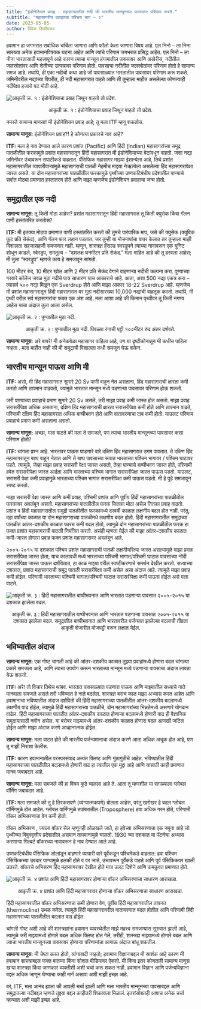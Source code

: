 ```yaml
---
title: "इंडोनेशियन प्रवाह : महासागरातील नदी जी भारतीय मान्सूनच्या पावसावर परिणाम करते."
subtitle: "महासागरीय प्रवाहाांचा परिचय भाग – २"
date: 2023-05-05
author: विवेक शिळीमकर
---
```

हवामान हा जगभरात सर्वाधिक चर्चिला जाणारा आणि फॉलो केला जाणारा विषय आहे. एल निनो – ला निना सारख्या अनेक हवामानविषयक घटना आहेत आणि त्यांचे परिणाम जगभरात प्रसिद्ध आहेत. एल निनो – ला नीना भारतासाठी महत्त्वपूर्ण आहे कारण त्याचा मान्सून हंगामातील पावसावर आणि अखेरीस, नदीतील जलस्रोतांवर आणि शेतीच्या उत्पन्नावर परिणाम होतो. पावसाचा नदीतील जलस्रोतांवर परिणाम होतो हे सामान्य समज आहे. तथापि, ही एका नदीची कथा आहे जी पावसाळ्यात भारतातील पावसावर परिणाम करू शकते. जमिनीवरील नद्यांच्या विपरीत, ही नदी महासागरात वाहते आणि ती तुम्हाला माहीत असलेल्या कोणत्याही नदीपेक्षा हजारो पट मोठी आहे.

![आकृती क्र. १ : इंडोनेशियाचा प्रवाह जिथून वाहतो तो प्रदेश.](https://raw.githubusercontent.com/vivek-shilimkar/science-interpreter/main/_images/article-2/image1.png)

<p style="text-align:center;"> 
आकृती क्र. १ : इंडोनेशियाचा प्रवाह जिथून वाहतो तो प्रदेश.
</p>

नमस्ते सामान्य माणसा! मी इंडोनेशियन प्रवाह आहे; तु मला ITF म्हणू शकतोस.

__सामान्य माणूस:__ इंडोनेशियन प्रवाह?! हे कोणत्या प्रकारचे नाव आहे?

__ITF:__ मला हे नाव देण्यात आले कारण प्रशांत (Pacific) आणि हिंदी (Indian) महासागरांच्या समुद्र पातळीतील फरकामुळे प्रशांत महासागरातून हिंदी महासागरात मी इंडोनेशियाच्या बेटांमधून वाहतो. जशा नद्या जमिनीवर उंचावरून सपाटीकडे वाहतात. पॅसिफिक महासागर माझ्या ईशान्येला आहे, तिथे प्रशांत महासागरातील व्यापारीवाऱ्यांमुळे महासागराची पातळी नेहमीच माझ्या नेऋत्येला असलेल्या हिंद महासागरापेक्षा जास्त असते. या दोन महासागरांच्या पातळीतील फरकामुळे पृथ्वीच्या उष्णकटिबंधीय प्रदेशातील पाण्याचे सर्वात मोठ्या प्रमाणात हस्तांतरण होते आणि माझा म्हणजेच इंडोनेशियन प्रवाहाचा जन्म होतो.

## समुद्रातील एक नदी 
__सामान्य माणूस:__ तू किती मोठा आहेस? प्रशांत महासागरातून हिंदी महासागरात तू किती क्युसेक किंवा गॅलन पाणी हस्तांतरित करतोस?

__ITF:__ मी इतक्या मोठ्या प्रमाणात पाणी हस्तांतरित करतो की तुमचे पारंपारिक माप, जसे की क्युसेक (क्यूबिक फूट प्रति सेकंद), आणि गॅलन फार लहान पडतात. जर तुम्ही या मोजमापांचा वापर केलात तर तुम्हाला माझी विशालता सहजासहजी समजणार नाही. म्हणून, शास्त्रज्ञ हॅराल्ड स्वरड्रूपने त्याच्या नावावरून एक युनिट शोधून काढले, स्वेरड्रप, समतुल्य – “दशलक्ष घनमीटर प्रति सेकंद.” मला माहित आहे की तू हरवला आहेस; मी तुला  “स्वरड्रूप” म्हणजे काय हे समजावून सांगतो.

100 मीटर रुंद, 10 मीटर खोल आणि 2 मीटर प्रति सेकंद वेगाने वाहणाऱ्या नदीची कल्पना करा. पुण्याच्या गरवारे कॉलेज जवळ मुठा नदीचे पात्र साधारण याच आकाराचे आहे. आता, अशा 500 नद्या एकत्र करा – त्यासर्व ५०० नद्या मिळून एक Sverdrup होते आणि माझा आकार 18-22 Sverdrup आहे. म्हणजेच मी प्रशांत महासागरातून हिंदी महासागरात वर मुठा नदीसारख्या 10,000 नद्यांची वाहतूक करतो. तथापि, मी पृथ्वी वरील सर्व महासागरांचा फक्त एक अंश आहे. मला आशा आहे की किमान पृथ्वीवर तू किती नगण्य आहेस याचा अंदाज तुला आला असेल.

![आकृती क्र. २ : पुण्यातील मुठा नदी.](https://raw.githubusercontent.com/vivek-shilimkar/science-interpreter/main/_images/article-2/image2.png)

<p style="text-align:center;"> 
आकृती क्र. २ : पुण्यातील मुठा नदी. पिवळ्या रंगाची पट्टी १००मीटर रुंद अंतर दर्शवते.
</p>

__सामान्य माणूस:__ अरे बापरे! मी अनेकवेळा महासागर पाहिला आहे, पण या दृष्टीकोनातून मी कधीच पाहिला नव्हता . मला माहीत नाही की मी समुद्राची विशालता कधी समजून घेऊ शकेन.

## भारतीय मान्सून पाऊस आणि मी

__ITF:__ असो, मी हिंद महासागरात सुमारे 20 Sv पाणी वाहून नेत असताना, हिंद महासागराची क्षारता कमी करतो आणि तापमान वाढवतो, ज्यामुळे भारतात मान्सून मध्ये पडणाऱ्या पावसावर परिणाम होऊ शकतो.

जरी पाण्याच्या प्रवाहाचे प्रमाण सुमारे 20 Sv असले, तरी माझा प्रवाह कमी जास्त होत असतो. माझा प्रवाह सरासरीपेक्षा अधिक असताना, दक्षिण हिंद महासागराची क्षारता सरासरीपेक्षा कमी  होते आणि तापमान वाढते, परिणामी दक्षिण हिंद महासागरात अधिक बाष्पीभवन होते आणि वातावरणाचा दाब कमी होतो. याउलट परिणाम प्रवाहाचे प्रमाण कमी असताना  असतो.

__सामान्य माणूस:__ अच्छा, मला वाटते की मला ते समजले, पण त्याचा भारतीय मान्सूनच्या पावसावर कसा परिणाम होतो?

__ITF:__ चांगला प्रश्न आहे. भारतावर पाऊस पाडणारे वारे दक्षिण हिंद महासागरात उगम पावतात. ते दक्षिण हिंद महासागरातून बाष्प वाहून नेतात आणि ते बाष्प पावसाच्या रूपात भारताच्या पश्चिम भागावर / पश्चिम घाटावर पडते. त्यामुळे, जेव्हा माझा प्रवाह सरासरी पेक्षा जास्त असतो, तेव्हा पाण्याचे बाष्पीभवन जास्त होते, परिणामी हवेत सरासरीपेक्षा जास्त आर्द्रता आणि भारताच्या पश्चिम भागात सरासरीपेक्षा जास्त पाऊस पडतो. याउलट, सरासरी पेक्षा कमी प्रवाहामुळे भारताच्या पश्चिम भागात सरासरीपेक्षा कमी पाऊस पडतो. मी हे पुढे समजावून स्पष्ट करतो.

माझा सरासरी पेक्षा जास्त आणि कमी प्रवाह, पश्चिमी प्रशांत आणि पूर्वीय हिंदी महासागरांच्या पातळीतील फरकावर अवलंबून असतो. महासागरांच्या पातळीतील फरक जितका मोठा असेल तितका प्रवाह वाढतो. प्रशांत व हिंदी महासागरातील समुद्री पातळीतील फरकामध्ये दरवर्षी काळात लक्षणीय बदल होत नाही. परंतु, दहा वर्षांच्या  काळात या दोन महासागराच्या पातळीमधे लक्षणीय बदल होतो. हिंदी महासागरातील समुद्राच्या पातळीत आंतर-दशकीय काळात फारच कमी बदल होतो, त्यामुळे दोन महासागरांच्या पातळीतील फरक हा फक्त प्रशांत महासागराची पातळी नियंत्रित करतो. असंही म्हणता  येईल  की माझा आंतर-दशकीय काळात कमी-जास्त होणारा प्रवाह फक्त प्रशांत महासागरावर अवलंबून आहे. 

२००५-२०१५  या दशकात पश्चिम प्रशांत महासागराची पातळी लक्षणीयरित्या जास्त असल्यामुळे माझा प्रवाह सरासरीपेक्षा जास्त होता; याच कालावधी मध्ये भारताच्या पश्चिमी  भागात/पश्चिमी घाटात पावसाच्या नोंदी सरासरीपेक्षा जास्त पाऊस दर्शवितात, हा काळ माझ्या वरील स्पष्टीकरणाचे समर्थन देखील करतो. सध्याच्या दशकात, प्रशांत महासागराची समुद्र पातळी सरासरीपेक्षा कमी असेल असा अंदाज आहे. त्यामुळे माझा प्रवाह कमी होईल. परिणामी भारताच्या पश्चिमी भागात/पश्चिमी घाटात सरासरीपेक्षा कमी पाऊस होईल असे मला वाटते.

![आकृती क्र. ३ : हिंदी महासागरातील बाष्पीभवनात आणि भारतात पडणाऱ्या पावसात २००५-२०१५ या दशकात झालेला बदल.](https://raw.githubusercontent.com/vivek-shilimkar/science-interpreter/main/_images/article-2/image3.png)

<p style="text-align:center;"> 
आकृती क्र. ३ : हिंदी महासागरातील बाष्पीभवनात आणि भारतात पडणाऱ्या पावसात २००५-२०१५ या दशकात झालेला बदल. समुद्रातील बाष्पीभवनात आणि भारतावरील पर्जन्यात झालेल्या बदलाची तीव्रता आकृती शेजारील मोजपट्टी वरून लक्षात येईल.</p>

## भविष्यातील अंदाज

__सामान्य माणूस:__ एक गोष्ट चांगली आहे की आंतर-दशकीय काळात तुझ्या प्रवाहांमध्ये होणारा बदल चांगल्या प्रकारे समजला आहे, आणि त्याचा उपयोग करून भारताच्या मान्सून मध्ये पडणाऱ्या पावसाचा अंदाज लावता येऊ  शकतो.

__ITF:__ अरे! तो विचार तिथेच थांबव. भारतात पावसाळ्यात पडणारा पाऊस आणि माझ्यातील सध्याचे नाते मानवाला समजले असले तरी भविष्यात हे नाते बदलेल. शास्त्रज्ञ बराच काळ माझा अभ्यास करत आहेत आणि हवामानाचा भविष्यातील अंदाज दर्शवितो की हिंदी महासागराच्या पातळीतील आंतर-दशकीय बदलामध्ये लक्षणीय वाढ होईल, त्यामुळे हिंदी महासागराच्या पातळीचे, दोन महासागरांच्या भिन्नतेमध्ये असणारे योगदान वाढेल. हिंदी महासागराच्या पातळीत आंतर-दशकीय काळात होणाऱ्या बदलामध्ये होणारी वाढ ही वैज्ञानिक समुदायासाठी नवीन असेल. या बरोबर माझ्यामध्ये आंतर-दशकीय काळात होणारा बदल आणखी जटिल होईल आणि माझा अंदाज करणे आव्हानात्मक होईल.

__सामान्य माणूस:__ मला वाटत होते की भारतीय पर्जन्यमानाचा अंदाज करणे आता अधिक अचूक होत आहे, पण तू माझी निराशा केलीस.

__ITF:__ कारण हवामानातील परस्परसंवाद अत्यंत क्लिष्ट आणि गुंतागुंतीचे आहेत. भविष्यातील हिंदी महासागराच्या पातळीतील बदलामध्ये होणारी वाढ हा त्यातील एक मुद्दा आहे आणि यासाठी काही प्रमाणात मानव जबाबदार आहे.

__सामान्य माणूस:__ मला समजले की   हा विषय कुठे चालला आहे ते. आता तू म्हणशील या सगळ्याला ग्लोबल वॉर्मिंग जबाबदार आहे. 

__ITF:__ मला समजले की तू हे तिरकसपणे (व्यंग्यात्मकपणे) बोलला आहेस, परंतु खरोखर हे बदल ग्लोबल वॉर्मिंगमुळे होत आहेत. ग्लोबल वार्मिंगमुळे तपांबरातील (Troposphere) हवा अधिक गरम होते, परिणामी वॉकर अभिसरणाचा वेग कमी होतो. 

वॉकर अभिसरण , ज्याला वॉकर सेल म्हणूनही ओळखले जाते, हा हवेच्या अभिसरणाचा एक नमुना आहे जो पृथ्वीच्या विषुववृत्तीय प्रदेशातील असमान तापमानामुळे चालतो. 1930 च्या दशकात या पॅटर्नचा अभ्यास करणार्‍या गिल्बर्ट वॉकरच्या नावावरून हे नाव देण्यात आले आहे. 

उष्णकटिबंधीय पॅसिफिक ओलांडून वाहणारे व्यापारी वारे पूर्वेकडून पश्चिमेकडे वाहतात: हवा पश्चिम पॅसिफिकच्या उबदार पाण्यामुळे हलकी होते व वर जाते, उंचावरून पूर्वेकडे वाहते आणि पूर्व पॅसिफिकवर खाली उतरते. वॉकरचे अभिसरण हिंद महासागरावर देखील होते मात्र उलट दिशेने आणि कमकुवत प्रमाणात होते.

![आकृती क्र. ४ प्रशांत आणि हिंदी महासागरावर होणाऱ्या वॉकर अभिसरणाचा साधारण आराखडा.](https://raw.githubusercontent.com/vivek-shilimkar/science-interpreter/main/_images/article-2/image4.png)

<p style="text-align:center;"> 
आकृती क्र. ४ प्रशांत आणि हिंदी महासागरावर होणाऱ्या वॉकर अभिसरणाचा साधारण आराखडा.
</p>

हिंदी महासागरातील वॉकर अभिसरणाचा कमी होणारा वेग, पूर्वीय हिंदी महासागरातील तापनत (thermocline) उथळ करेल. त्यामुळे हिंदी महासागरावरील वातावरणात बदल होतील आणि परिणामी  हिंदी महासागराच्या पातळीतील बदलात वाढ होईल. 

चांगली गोष्ट अशी आहे की शास्त्रज्ञांना हवामान व्यवस्थेतील माझे महत्त्व समजण्यास सुरुवात झाली आहे, त्यामुळे जरी माझ्यामध्ये होणारे बदल अधिक क्लिष्ट होत गेले, तरीही, शास्त्रज्ञ माझ्यामध्ये होणारे बदल आणि त्याचा भारतीय मान्सूनच्या पावसावर होणाऱ्या परिणामांचा आगाऊ अंदाज बांधू शकतील.

__सामान्य माणूस:__ मी चेष्टा करत होतो, व्यंग्यवादी नव्हतो; हवामान विज्ञानाबद्दल मी साशंक आहे कारण मी हवामान शास्त्राबद्दल फक्त बातम्या किंवा सोशल मीडियावर ऐकतो. मी किंवा इतर कोणताही सामान्य माणूस खऱ्या शास्त्रज्ञ किंवा जाणकार व्यक्तीशी अशी चर्चा करू शकत नाही. हवामान विज्ञान आणि पर्जन्यविज्ञाना बद्दल अधिक जाणून घेण्याचा काही मार्ग असावा अशी माझी इच्छा आहे.

बरं, ITF, मला आनंद झाला की आपली चर्चा झाली आणि मला भारतीय मान्सूनच्या पावसाबद्दल आणि समुद्रातल्या नदीबद्दल म्हणजे तुझ्या बद्दल काहीतरी शिकायला मिळालं. इतरांसोबतही अशाच अनेक चर्चा व्हाव्यात अशी माझी इच्छा आहे.